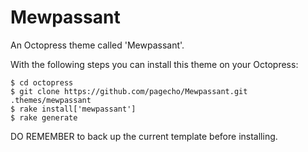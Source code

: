 Mewpassant
==========

An Octopress theme called 'Mewpassant'.

With the following steps you can install this theme on your Octopress:

```
$ cd octopress
$ git clone https://github.com/pagecho/Mewpassant.git .themes/mewpassant
$ rake install['mewpassant']
$ rake generate
```

DO REMEMBER to back up the current template before installing.
